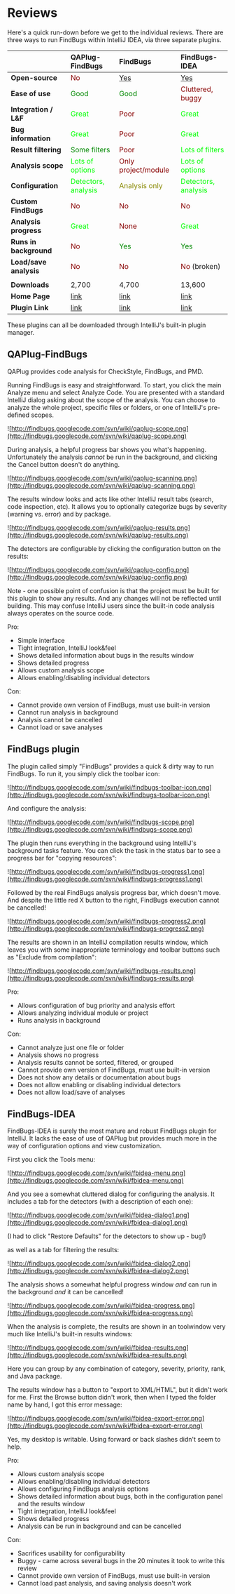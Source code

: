 

# Reviews #

Here's a quick run-down before we get to the individual reviews. There are three ways to run FindBugs within IntelliJ IDEA, via three separate plugins.

|                      | **QAPlug-FindBugs**  | **FindBugs**    | **FindBugs-IDEA**    |
|:---------------------|:---------------------|:----------------|:---------------------|
| **Open-source**        | <font color='#880000'>No</font>                | [Yes](http://code.google.com/p/idea-findbugs/)           | [Yes](https://findbugs-idea.dev.java.net/)    |
| **Ease of use**        | <font color='#008800'>Good</font>                | <font color='#008800'>Good</font>           | <font color='#880000'>Cluttered, buggy</font>    |
| **Integration / L&F**  | <font color='#00ff00'>Great</font>               | <font color='#880000'>Poor</font>           | <font color='#00ff00'>Great</font>               |
| **Bug information**    | <font color='#00ff00'>Great</font>               | <font color='#880000'>Poor</font>           | <font color='#00ff00'>Great</font>               |
| **Result filtering**   | <font color='#008800'>Some filters</font>        | <font color='#880000'>Poor</font>           | <font color='#00ff00'>Lots of filters</font>     |
| **Analysis scope**     | <font color='#00ff00'>Lots of options</font>     | <font color='#880000'>Only project/module</font> | <font color='#00ff00'>Lots of options</font>     |
| **Configuration**      | <font color='#00ff00'>Detectors, analysis</font> | <font color='#888800'>Analysis only</font>  | <font color='#00ff00'>Detectors, analysis</font>  |
| **Custom FindBugs**   | <font color='#880000'>No</font>                  | <font color='#880000'>No</font>             | <font color='#880000'>No</font>                  |
| **Analysis progress**  | <font color='#00ff00'>Great</font>               | <font color='#880000'>None</font>           | <font color='#00ff00'>Great</font>               |
| **Runs in background** | <font color='#880000'>No</font>                  | <font color='#008800'>Yes</font>            | <font color='#008800'>Yes</font>                 |
| **Load/save analysis** | <font color='#880000'>No</font>                  | <font color='#880000'>No</font>             | <font color='#880000'>No</font> (broken)         |
|                      |                      |                 |                      |
| **Downloads**        | 2,700                | 4,700           | 13,600               |
| **Home Page**        | [link](http://qaplug.com/) | [link](http://code.google.com/p/idea-findbugs/) | [link](https://findbugs-idea.dev.java.net/) |
| **Plugin Link**      | [link](http://plugins.intellij.net/plugin/?&id=4597) | [link](http://plugins.intellij.net/plugin/?id=3801) | [link](http://plugins.intellij.net/plugin/?id=3847) |

These plugins can all be downloaded through IntelliJ's built-in plugin manager.

## QAPlug-FindBugs ##

QAPlug provides code analysis for CheckStyle, FindBugs, and PMD.

Running FindBugs is easy and straightforward. To start, you click the main Analyze menu and select Analyze Code. You are presented with a standard IntelliJ dialog asking about the scope of the analysis. You can choose to analyze the whole project, specific files or folders, or one of IntelliJ's pre-defined scopes.

![http://findbugs.googlecode.com/svn/wiki/qaplug-scope.png](http://findbugs.googlecode.com/svn/wiki/qaplug-scope.png)

During analysis, a helpful progress bar shows you what's happening. Unfortunately the analysis _cannot_ be run in the background, and clicking the Cancel button doesn't do anything.

![http://findbugs.googlecode.com/svn/wiki/qaplug-scanning.png](http://findbugs.googlecode.com/svn/wiki/qaplug-scanning.png)

The results window looks and acts like other IntelliJ result tabs (search, code inspection, etc). It allows you to optionally categorize bugs by severity (warning vs. error) and by package.

![http://findbugs.googlecode.com/svn/wiki/qaplug-results.png](http://findbugs.googlecode.com/svn/wiki/qaplug-results.png)

The detectors are configurable by clicking the configuration button on the results:

![http://findbugs.googlecode.com/svn/wiki/qaplug-config.png](http://findbugs.googlecode.com/svn/wiki/qaplug-config.png)

Note - one possible point of confusion is that the project must be built for this plugin to show any results. And any changes will not be reflected until building. This may confuse IntelliJ users since the built-in code analysis always operates on the source code.

Pro:
  * Simple interface
  * Tight integration, IntelliJ look&feel
  * Shows detailed information about bugs in the results window
  * Shows detailed progress
  * Allows custom analysis scope
  * Allows enabling/disabling individual detectors

Con:
  * Cannot provide own version of FindBugs, must use built-in version
  * Cannot run analysis in background
  * Analysis cannot be cancelled
  * Cannot load or save analyses

## FindBugs plugin ##

The plugin called simply "FindBugs" provides a quick & dirty way to run FindBugs. To run it, you simply click the toolbar icon:

![http://findbugs.googlecode.com/svn/wiki/findbugs-toolbar-icon.png](http://findbugs.googlecode.com/svn/wiki/findbugs-toolbar-icon.png)

And configure the analysis:

![http://findbugs.googlecode.com/svn/wiki/findbugs-scope.png](http://findbugs.googlecode.com/svn/wiki/findbugs-scope.png)

The plugin then runs everything in the background using IntelliJ's background tasks feature. You can click the task in the status bar to see a progress bar for "copying resources":

![http://findbugs.googlecode.com/svn/wiki/findbugs-progress1.png](http://findbugs.googlecode.com/svn/wiki/findbugs-progress1.png)

Followed by the real FindBugs analysis progress bar, which doesn't move. And despite the little red X button to the right, FindBugs execution cannot be cancelled!

![http://findbugs.googlecode.com/svn/wiki/findbugs-progress2.png](http://findbugs.googlecode.com/svn/wiki/findbugs-progress2.png)

The results are shown in an IntelliJ compilation results window, which leaves you with some inappropriate terminology and toolbar buttons such as "Exclude from compilation":

![http://findbugs.googlecode.com/svn/wiki/findbugs-results.png](http://findbugs.googlecode.com/svn/wiki/findbugs-results.png)

Pro:
  * Allows configuration of bug priority and analysis effort
  * Allows analyzing individual module or project
  * Runs analysis in background

Con:
  * Cannot analyze just one file or folder
  * Analysis shows no progress
  * Analysis results cannot be sorted, filtered, or grouped
  * Cannot provide own version of FindBugs, must use built-in version
  * Does not show any details or documentation about bugs
  * Does not allow enabling or disabling individual detectors
  * Does not allow load/save of analyses

## FindBugs-IDEA ##

FindBugs-IDEA is surely the most mature and robust FindBugs plugin for IntelliJ. It lacks the ease of use of QAPlug but provides much more in the way of configuration options and view customization.

First you click the Tools menu:

![http://findbugs.googlecode.com/svn/wiki/fbidea-menu.png](http://findbugs.googlecode.com/svn/wiki/fbidea-menu.png)

And you see a somewhat cluttered dialog for configuring the analysis. It includes a tab for the detectors (with a description of each one):

![http://findbugs.googlecode.com/svn/wiki/fbidea-dialog1.png](http://findbugs.googlecode.com/svn/wiki/fbidea-dialog1.png)

(I had to click "Restore Defaults" for the detectors to show up - bug!)

as well as a tab for filtering the results:

![http://findbugs.googlecode.com/svn/wiki/fbidea-dialog2.png](http://findbugs.googlecode.com/svn/wiki/fbidea-dialog2.png)

The analysis shows a somewhat helpful progress window _and_ can run in the background _and_ it can be cancelled!

![http://findbugs.googlecode.com/svn/wiki/fbidea-progress.png](http://findbugs.googlecode.com/svn/wiki/fbidea-progress.png)

When the analysis is complete, the results are shown in an toolwindow very much like IntelliJ's built-in results windows:

![http://findbugs.googlecode.com/svn/wiki/fbidea-results.png](http://findbugs.googlecode.com/svn/wiki/fbidea-results.png)

Here you can group by any combination of category, severity, priority, rank, and Java package.

The results window has a button to "export to XML/HTML", but it didn't work for me. First the Browse button didn't work, then when I typed the folder name by hand, I got this error message:

![http://findbugs.googlecode.com/svn/wiki/fbidea-export-error.png](http://findbugs.googlecode.com/svn/wiki/fbidea-export-error.png)

Yes, my desktop is writable. Using forward or back slashes didn't seem to help.

Pro:
  * Allows custom analysis scope
  * Allows enabling/disabling individual detectors
  * Allows configuring FindBugs analysis options
  * Shows detailed information about bugs, both in the configuration panel and the results window
  * Tight integration, IntelliJ look&feel
  * Shows detailed progress
  * Analysis can be run in background and can be cancelled

Con:
  * Sacrifices usability for configurability
  * Buggy - came across several bugs in the 20 minutes it took to write this review
  * Cannot provide own version of FindBugs, must use built-in version
  * Cannot load past analysis, and saving analysis doesn't work